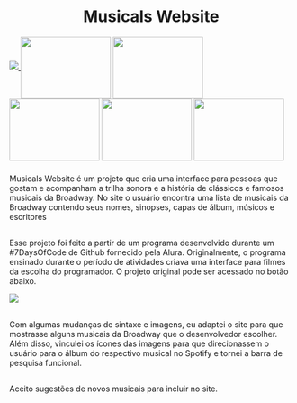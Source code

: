 <h1 align="center">
   Musicals Website

</h1>

<div> 
   <a href="https://andrecoutinhom.github.io/musicals_website/" target="_blank"><img src="https://www.marypoppinsonstage.co.uk/img/2019/city-v3.png" target="_blank">
   </a>
   
   <img height="110" width="160" align="center" src="https://images-wixmp-ed30a86b8c4ca887773594c2.wixmp.com/f/6ef2de4b-0e30-4c7b-b332-7cb148208bba/d6ijz9i-3229603b-35b0-4352-8ab7-3aa2c4fe314c.gif?token=eyJ0eXAiOiJKV1QiLCJhbGciOiJIUzI1NiJ9.eyJzdWIiOiJ1cm46YXBwOjdlMGQxODg5ODIyNjQzNzNhNWYwZDQxNWVhMGQyNmUwIiwiaXNzIjoidXJuOmFwcDo3ZTBkMTg4OTgyMjY0MzczYTVmMGQ0MTVlYTBkMjZlMCIsIm9iaiI6W1t7InBhdGgiOiJcL2ZcLzZlZjJkZTRiLTBlMzAtNGM3Yi1iMzMyLTdjYjE0ODIwOGJiYVwvZDZpano5aS0zMjI5NjAzYi0zNWIwLTQzNTItOGFiNy0zYWEyYzRmZTMxNGMuZ2lmIn1dXSwiYXVkIjpbInVybjpzZXJ2aWNlOmZpbGUuZG93bmxvYWQiXX0.jO1ghv_7zAR2U9EFmoz6Hd_XlcXFCrSjhzFwJlqwmB4">

   <img height="110" width="160"  align="center" src="https://images-wixmp-ed30a86b8c4ca887773594c2.wixmp.com/f/6ef2de4b-0e30-4c7b-b332-7cb148208bba/d6ijz9i-3229603b-35b0-4352-8ab7-3aa2c4fe314c.gif?token=eyJ0eXAiOiJKV1QiLCJhbGciOiJIUzI1NiJ9.eyJzdWIiOiJ1cm46YXBwOjdlMGQxODg5ODIyNjQzNzNhNWYwZDQxNWVhMGQyNmUwIiwiaXNzIjoidXJuOmFwcDo3ZTBkMTg4OTgyMjY0MzczYTVmMGQ0MTVlYTBkMjZlMCIsIm9iaiI6W1t7InBhdGgiOiJcL2ZcLzZlZjJkZTRiLTBlMzAtNGM3Yi1iMzMyLTdjYjE0ODIwOGJiYVwvZDZpano5aS0zMjI5NjAzYi0zNWIwLTQzNTItOGFiNy0zYWEyYzRmZTMxNGMuZ2lmIn1dXSwiYXVkIjpbInVybjpzZXJ2aWNlOmZpbGUuZG93bmxvYWQiXX0.jO1ghv_7zAR2U9EFmoz6Hd_XlcXFCrSjhzFwJlqwmB4">

   <img height="110" width="160"  align="center" src="https://images-wixmp-ed30a86b8c4ca887773594c2.wixmp.com/f/6ef2de4b-0e30-4c7b-b332-7cb148208bba/d6ijz9i-3229603b-35b0-4352-8ab7-3aa2c4fe314c.gif?token=eyJ0eXAiOiJKV1QiLCJhbGciOiJIUzI1NiJ9.eyJzdWIiOiJ1cm46YXBwOjdlMGQxODg5ODIyNjQzNzNhNWYwZDQxNWVhMGQyNmUwIiwiaXNzIjoidXJuOmFwcDo3ZTBkMTg4OTgyMjY0MzczYTVmMGQ0MTVlYTBkMjZlMCIsIm9iaiI6W1t7InBhdGgiOiJcL2ZcLzZlZjJkZTRiLTBlMzAtNGM3Yi1iMzMyLTdjYjE0ODIwOGJiYVwvZDZpano5aS0zMjI5NjAzYi0zNWIwLTQzNTItOGFiNy0zYWEyYzRmZTMxNGMuZ2lmIn1dXSwiYXVkIjpbInVybjpzZXJ2aWNlOmZpbGUuZG93bmxvYWQiXX0.jO1ghv_7zAR2U9EFmoz6Hd_XlcXFCrSjhzFwJlqwmB4">

   <img height="110" width="160"  align="center" src="https://images-wixmp-ed30a86b8c4ca887773594c2.wixmp.com/f/6ef2de4b-0e30-4c7b-b332-7cb148208bba/d6ijz9i-3229603b-35b0-4352-8ab7-3aa2c4fe314c.gif?token=eyJ0eXAiOiJKV1QiLCJhbGciOiJIUzI1NiJ9.eyJzdWIiOiJ1cm46YXBwOjdlMGQxODg5ODIyNjQzNzNhNWYwZDQxNWVhMGQyNmUwIiwiaXNzIjoidXJuOmFwcDo3ZTBkMTg4OTgyMjY0MzczYTVmMGQ0MTVlYTBkMjZlMCIsIm9iaiI6W1t7InBhdGgiOiJcL2ZcLzZlZjJkZTRiLTBlMzAtNGM3Yi1iMzMyLTdjYjE0ODIwOGJiYVwvZDZpano5aS0zMjI5NjAzYi0zNWIwLTQzNTItOGFiNy0zYWEyYzRmZTMxNGMuZ2lmIn1dXSwiYXVkIjpbInVybjpzZXJ2aWNlOmZpbGUuZG93bmxvYWQiXX0.jO1ghv_7zAR2U9EFmoz6Hd_XlcXFCrSjhzFwJlqwmB4">

   <img height="110" width="160"  align="center" src="https://images-wixmp-ed30a86b8c4ca887773594c2.wixmp.com/f/6ef2de4b-0e30-4c7b-b332-7cb148208bba/d6ijz9i-3229603b-35b0-4352-8ab7-3aa2c4fe314c.gif?token=eyJ0eXAiOiJKV1QiLCJhbGciOiJIUzI1NiJ9.eyJzdWIiOiJ1cm46YXBwOjdlMGQxODg5ODIyNjQzNzNhNWYwZDQxNWVhMGQyNmUwIiwiaXNzIjoidXJuOmFwcDo3ZTBkMTg4OTgyMjY0MzczYTVmMGQ0MTVlYTBkMjZlMCIsIm9iaiI6W1t7InBhdGgiOiJcL2ZcLzZlZjJkZTRiLTBlMzAtNGM3Yi1iMzMyLTdjYjE0ODIwOGJiYVwvZDZpano5aS0zMjI5NjAzYi0zNWIwLTQzNTItOGFiNy0zYWEyYzRmZTMxNGMuZ2lmIn1dXSwiYXVkIjpbInVybjpzZXJ2aWNlOmZpbGUuZG93bmxvYWQiXX0.jO1ghv_7zAR2U9EFmoz6Hd_XlcXFCrSjhzFwJlqwmB4">


   
 </div>

###

Musicals Website é um projeto que cria uma interface para pessoas que gostam e acompanham a trilha sonora e a história de clássicos e famosos musicais da Broadway. No site o usuário encontra uma lista de musicais da Broadway contendo seus nomes, sinopses, capas de álbum, músicos e escritores

##

Esse projeto foi feito a partir de um programa desenvolvido durante um #7DaysOfCode de Github fornecido pela Alura.
Originalmente, o programa ensinado durante o período de atividades criava uma interface para filmes da escolha do programador. O projeto original pode ser acessado no botão abaixo.

<div> 
   <a href="https://github.com/AndreCoutinhom/alura_github_program" target="_blank"><img src="https://img.shields.io/badge/GitHub-100000?style=for-the-badge&logo=github&logoColor=purple" target="_blank"></a>
 </div>
 
##

Com algumas mudanças de sintaxe e imagens, eu adaptei o site para que mostrasse alguns musicais da Broadway que o desenvolvedor escolher. Além disso, vinculei os ícones das imagens para que direcionassem o usuário para o álbum do respectivo musical no Spotify e tornei a barra de pesquisa funcional.

##

Aceito sugestões de novos musicais para incluir no site.
